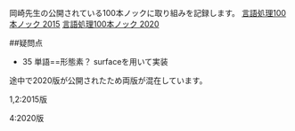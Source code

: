岡崎先生の公開されている100本ノックに取り組みを記録します。
[言語処理100本ノック 2015](http://www.cl.ecei.tohoku.ac.jp/nlp100/)
[言語処理100本ノック 2020](https://nlp100.github.io/ja/)


##疑問点

- 35 単語==形態素？ surfaceを用いて実装


途中で2020版が公開されたため両版が混在しています。

1,2:2015版

4:2020版
